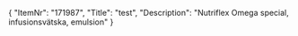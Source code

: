 {
  "ItemNr": "171987",
  "Title": "test",
  "Description": "Nutriflex Omega special, infusionsvätska, emulsion"
}
